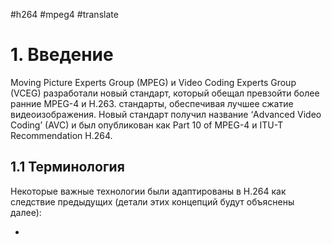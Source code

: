 #h264 #mpeg4 #translate

# 1. Введение

Moving Picture Experts Group (MPEG) и Video Coding Experts Group (VCEG)
разработали новый стандарт, который обещал превзойти более ранние MPEG-4 и
H.263. стандарты, обеспечивая лучшее сжатие видеоизображения. Новый стандарт
получил название ‘Advanced Video Coding’ (AVC) и был опубликован как Part 10 of
MPEG-4 и ITU-T Recommendation H.264.

## 1.1 Терминология

Некоторые важные технологии были адаптированы в H.264 как следствие предыдущих
(детали этих концепций будут объяснены далее):

*

